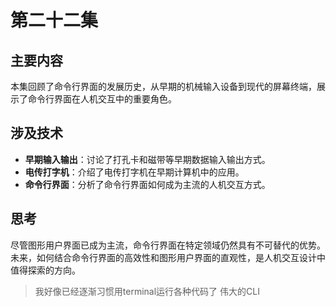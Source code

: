 # 第二十二集


## 主要内容

本集回顾了命令行界面的发展历史，从早期的机械输入设备到现代的屏幕终端，展示了命令行界面在人机交互中的重要角色。

## 涉及技术

- **早期输入输出**：讨论了打孔卡和磁带等早期数据输入输出方式。
- **电传打字机**：介绍了电传打字机在早期计算机中的应用。
- **命令行界面**：分析了命令行界面如何成为主流的人机交互方式。

## 思考

尽管图形用户界面已成为主流，命令行界面在特定领域仍然具有不可替代的优势。未来，如何结合命令行界面的高效性和图形用户界面的直观性，是人机交互设计中值得探索的方向。

> 我好像已经逐渐习惯用terminal运行各种代码了
> 伟大的CLI